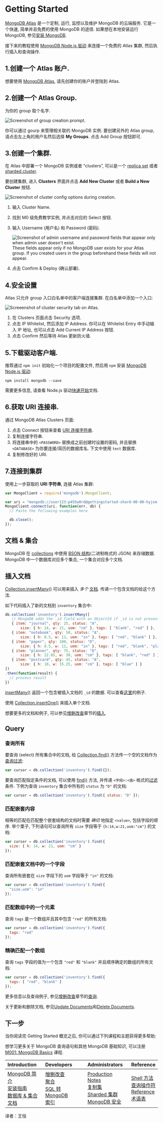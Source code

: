 # Getting Started

[MongoDB Atlas](https://cloud.mongodb.com/?jmp=docs) 是一个定制, 运行, 监控以及维护 MongoDB 的云端服务. 它是一个快速, 简单并且免费的使用 MongoDB 的途径. 如果想在本地安装运行 MongoDB, 参见[安装 MongoDB](https://docs.mongodb.com/manual/installation/#tutorial-installation).

接下来的教程使用 [MongoDB Node.js 驱动](http://mongodb.github.io/node-mongodb-native/2.2/) 来连接一个免费的 Atlas 集群, 然后执行插入和查询操作.

## 1.创建一个 Atlas 账户.

想要使用 [MongoDB Atlas](https://cloud.mongodb.com/?jmp=docs), 请先创建你的账户并登陆到 Atlas.

## 2.创建一个 Atlas Group.

为你的 group 取个名字.

![](https://docs.mongodb.com/manual/_images/atlas-create-group.png "Screenshot of group creation prompt.")

你可以通过 gourp 来管理相关联的 MongoDB 实例. 要创建另外的 Atlas group, 请点击左上角的用户名然后选择 **My Groups**. 点击 Add Group 按钮即可.

## 3.创建一个集群.

在 Atlas 中部署一个 MongoDB 实例或者 “clusters”, 可以是一个 [replica set](https://docs.mongodb.com/manual/reference/glossary/#term-replica-set) 或者 [sharded cluster](https://docs.mongodb.com/manual/reference/glossary/#term-sharded-cluster).

要创建集群, 进入 **Clusters** 界面并点击 **Add New Cluster** 或者 **Build a New Cluster** 按钮.

![](https://docs.mongodb.com/manual/_images/atlas-create-cluster.png "Screenshot of cluster config options during creation.")

1. 输入 Cluster Name.

2. 找到 M0 级免费教学实例, 并点击对应的 Select 按钮.

3. 输入 Username (用户名) 和 Password (密码).

   ![](https://docs.mongodb.com/manual/_images/atlas-create-cluster-add-user.png "Screenshot of admin username and password fields that appear only when admin user doesn&apos;t exist.")  
   These fields appear only if no MongoDB user exists for your Atlas group. If you created users in the group beforehand these fields will not appear.

4. 点击 Confirm & Deploy (确认部署).

## 4.安全设置

Atlas 只允许 group 入口白名单中的客户端连接集群. 在白名单中添加一个入口:

![](https://docs.mongodb.com/manual/_images/atlas-setup-cluster-security.png "Screeenshot of cluster security tab on Atlas.")

1. 在 Clusters 页面点击 Security 选项.
2. 点击 IP Whitelist, 然后添加 IP Address. 你可以在 Whitelist Entry 中手动输入 IP 地址, 也可以点击 Add Current IP Address 按钮.
3. 点击 Confirm 然后等待 Atlas 更新防火墙.

## 5.下载驱动客户端.

推荐通过 `npm init` 初始化一个项目的配置文件, 然后用 `npm` 安装 [MongoDB Node.js 驱动](http://mongodb.github.io/node-mongodb-native/2.2/):

```
npm install mongodb --save
```

需要更多信息, 请查看 Node.js 驱动[快速开始](http://mongodb.github.io/node-mongodb-native/2.2/installation-guide/installation-guide/)文档.

## 6.获取 URI 连接串.

通过 MongoDB Atlas Clusters 页面:

1. 点击 Connect 按钮来查看 [URI 连接字符串](https://docs.mongodb.com/manual/reference/connection-string/#mongodb-uri).
2. 复制连接字符串.
3. 将连接串中的 `<PASSWORD>` 替换成之前创建时设置的密码, 并且替换
   `<DATABASE>` 为你要连接/简历的数据库名. 下文中使用 `test` 数据库.
4. 复制修改好的 URI.

## 7.连接到集群

使用上一步获取的 **URI 字符串**, 连接 Atlas 集群:

```js
var MongoClient = require('mongodb').MongoClient;

var uri = "mongodb://user123:p455w0rd@gettingstarted-shard-00-00-hyjsm.mongodb.net:27017,gettingstarted-shard-00-01-hyjsm.mongodb.net:27017,gettingstarted-shard-00-02-hyjsm.mongodb.net:27017/test?ssl=true&replicaSet=GettingStarted-shard-0&authSource=admin";
MongoClient.connect(uri, function(err, db) {
  // Paste the following examples here

  db.close();
});
```

## 文档 & 集合

MongoDB 在 [collections](https://docs.mongodb.com/manual/reference/glossary/#term-collection) 中使用 [BSON 结构](https://docs.mongodb.com/manual/core/document/#bson-document-format)\(二进制格式的 JSON\) 来存储数据. MongoDB 中一个数据库对应多个集合, 一个集合对应多个文档.

## 插入文档

[Collection.insertMany\(\)](http://mongodb.github.io/node-mongodb-native/2.2/api/Collection.html#insertMany) 可以用来插入 _多个_ [文档](https://docs.mongodb.com/manual/core/document/#bson-document-format). 传递一个包含文档的给这个方法.

如下代码插入了新的文档到 `inventory` 集合中:


```js
db.collection('inventory').insertMany([
   // MongoDB adds the _id field with an ObjectId if _id is not present
   { item: "journal", qty: 25, status: "A",
       size: { h: 14, w: 21, uom: "cm" }, tags: [ "blank", "red" ] },
   { item: "notebook", qty: 50, status: "A",
       size: { h: 8.5, w: 11, uom: "in" }, tags: [ "red", "blank" ] },
   { item: "paper", qty: 100, status: "D",
       size: { h: 8.5, w: 11, uom: "in" }, tags: [ "red", "blank", "plain" ] },
   { item: "planner", qty: 75, status: "D",
       size: { h: 22.85, w: 30, uom: "cm" }, tags: [ "blank", "red" ] },
   { item: "postcard", qty: 45, status: "A",
       size: { h: 10, w: 15.25, uom: "cm" }, tags: [ "blue" ] }
])
.then(function(result) {
  // process result
})
```

[insertMany\(\)](http://mongodb.github.io/node-mongodb-native/2.2/api/Collection.html#insertMany) 返回一个包含被插入文档的 `_id` 的数据. 可以查看[这里](https://docs.mongodb.com/manual/reference/method/db.collection.insertMany/#insertmany-examples)的例子.

使用 [Collection.insertOne\(\)](http://mongodb.github.io/node-mongodb-native/2.2/api/Collection.html#insertOne) 来插入单个文档.

想要更多的文档和例子, 可以参见[增删改查](/crud/)章节的[插入](/crud/insert.html).

## Query

### 查询所有

要查询 (select) 所有集合中的文档, 给 [Collection.find\(\)](http://mongodb.github.io/node-mongodb-native/2.2/api/Collection.html#find) 方法传一个空的文档作为[查询过滤](https://docs.mongodb.com/manual/core/document/#document-query-filter):


```js
var cursor = db.collection('inventory').find({});
```

要查询匹配指定条件的文档, 可以使用 [find\(\)](http://mongodb.github.io/node-mongodb-native/2.2/api/Collection.html#find) 方法, 并传递 `<字段>:<值>` 格式的[过滤](https://docs.mongodb.com/manual/core/document/#document-query-filter) 条件. 下例为查询 `inventory` 集合中所有的 `status` 为 `"D"` 的文档:


```js
var cursor = db.collection('inventory').find({ status: "D" });
```

### 匹配嵌套内容

相等的匹配在匹配整个嵌套结构的文档时需要 _确切_ 地指定 `<value>`, 包括字段的顺序. 举个栗子, 下列语句可以查询所有 `size` 字段等于 `{h:14,w:21,uom:"cm"}` 的文档:


```js
var cursor = db.collection('inventory').find({ 
  size: { h: 14, w: 21, uom: "cm" }
});
```

### 匹配嵌套文档中的一个字段

查询所有嵌套在 `size` 字段下的 `uom` 字段等于 `"in"` 的文档:

```js
var cursor = db.collection('inventory').find({ 
  "size.uom": "in"
});
```

### 匹配数组中的一个元素

查询 `tags` 是一个数组并且其中包含 `"red"` 的所有文档:

```js
var cursor = db.collection('inventory').find({ 
  tags: "red"
});
```

### 精确匹配一个数组

查询 `tags` 字段的值为一个包含 `"red"` 和 `"blank"` 并且顺序确定的数组的所有文档:


```js
var cursor = db.collection('inventory').find({ 
  tags: [ "red", "blank" ]
});
```

更多信息以及查询例子, 参见[增删改查](https://docs.mongodb.com/manual/crud/#crud)章节的[查询](https://docs.mongodb.com/manual/tutorial/query-documents/#read-operations-queries).

关于更新和删除文档, 参见[Update Documents](https://docs.mongodb.com/manual/tutorial/update-documents/#write-op-update)和[Delete Documents](https://docs.mongodb.com/manual/tutorial/remove-documents/#write-op-delete).

## 下一步

当你阅读完 Getting Started 概览之后, 你可以通过下列课程和主题获得更多帮助:

想学习更多关于 MongoDB 查询语句和其他 MongoDB 基础知识, 可以注册 [M001: MongoDB Basics](https://university.mongodb.com/courses/M001/about) 课程.

| Introduction | Developers | Administrators | Reference |
| :--- | :--- | :--- | :--- |
| [MongoDB 简介](/introduction/)<br>[安装指南](https://docs.mongodb.com/manual/installation/)<br>[数据库 & 集合](/introduction/db-and-collections.html)<br>[文档](/introduction/document.html) | [增删改查](http://localhost:4000/crud/)<br>[聚合](http://localhost:4000/aggregation/)<br>[SQL 转 MongoDB](https://docs.mongodb.com/manual/reference/sql-comparison/)<br>[索引](https://docs.mongodb.com/manual/indexes/) | [Production Notes](https://docs.mongodb.com/manual/administration/production-notes/)<br>[复制集](https://docs.mongodb.com/manual/replication/)<br>[Sharded 集群](https://docs.mongodb.com/manual/sharding/)<br>[MongoDB 安全](https://docs.mongodb.com/manual/security/) | [Shell 方法](https://docs.mongodb.com/manual/reference/method/)<br>[查询操作符](https://docs.mongodb.com/manual/reference/operator/)<br>[Reference](https://docs.mongodb.com/manual/reference/)<br>[术语表](/reference/glossary.html) |

译者：王恒



